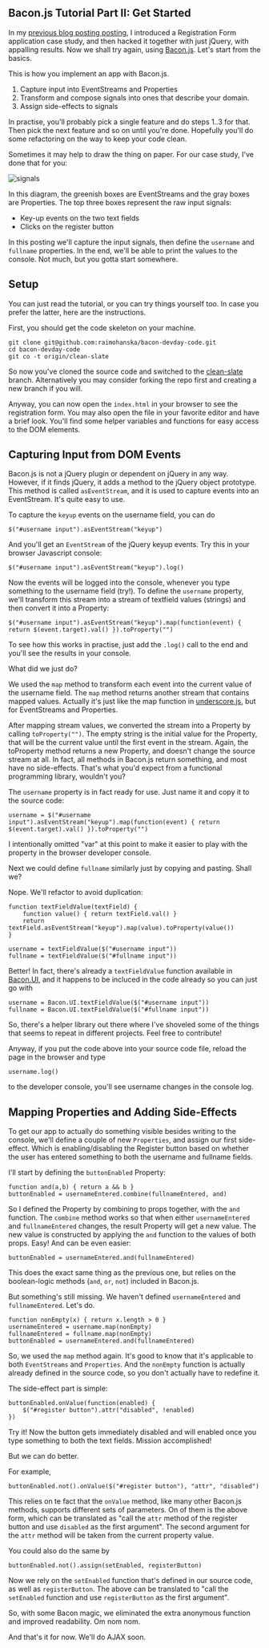 ## Bacon.js Tutorial Part II: Get Started

In my [previous blog posting posting](http://nullzzz.blogspot.fi/2012/11/baconjs-tutorial-part-i-hacking-with.html), I introduced a Registration Form application case study, and then hacked it 
together with just jQuery, with appalling results. Now we shall try again, using [Bacon.js](https://github.com/raimohanska/bacon.js). 
Let's start from the basics.

This is how you implement an app with Bacon.js.

1. Capture input into EventStreams and Properties
2. Transform and compose signals into ones that describe your domain.
3. Assign side-effects to signals

In practise, you'll probably pick a single feature and do steps 1..3 for
that. Then pick the next feature and so on until you're done. Hopefully
you'll do some refactoring on the way to keep your code clean.

Sometimes it may help to draw the thing on paper. For our case study,
I've done that for you:

![signals](https://raw.github.com/raimohanska/bacon-devday-slides/master/images/registration-form-bacon.png)

In this diagram, the greenish boxes are EventStreams and the gray boxes
are Properties. The top three boxes represent the raw input signals:

* Key-up events on the two text fields
* Clicks on the register button

In this posting we'll capture the input signals, then define the `username` 
and `fullname` properties. In the end, we'll be able to print the values to the 
console. Not much, but you gotta start somewhere.

## Setup

You can just read the tutorial, or you can try things yourself too. In case you prefer the latter, 
here are the instructions.

First, you should get the code skeleton on your machine.

    git clone git@github.com:raimohanska/bacon-devday-code.git
    cd bacon-devday-code
    git co -t origin/clean-slate

So now you've cloned the source code and switched to the [clean-slate](https://github.com/raimohanska/bacon-devday-code/tree/clean-slate) branch. 
Alternatively you may consider forking the repo first and creating a new branch
if you will.

Anyway, you can now open the `index.html` in your browser to see the registration form.
You may also open the file in your favorite editor and have a brief look. You'll find some 
helper variables and functions for easy access to the DOM elements.

## Capturing Input from DOM Events

Bacon.js is not a jQuery plugin or dependent on jQuery in any way. However, if it finds
jQuery, it adds a method to the jQuery object prototype. This method is called `asEventStream`,
and it is used to capture events into an EventStream. It's quite easy to use.

To capture the `keyup` events on the username field, you can do

    $("#username input").asEventStream("keyup")

And you'll get an `EventStream` of the jQuery keyup events. Try this in your browser Javascript console:

    $("#username input").asEventStream("keyup").log()

Now the events will be logged into the console, whenever you type something to the username field (try!).
To define the `username` property, we'll transform this stream into a stream of textfield values (strings)
and then convert it into a Property:

    $("#username input").asEventStream("keyup").map(function(event) { return $(event.target).val() }).toProperty("")

To see how this works in practise, just add the `.log()` call to the end and you'll see the results in your console.

What did we just do?

We used the `map` method to transform each event into the current value of the username field. The `map` method
returns another stream that contains mapped values. Actually it's just like the map function 
in [underscore.js](http://underscorejs.org/), but for EventStreams and Properties.

After mapping stream values, we converted the stream into a Property by calling `toProperty("")`. The empty string is the initial value
for the Property, that will be the current value until the first event in the stream. Again, the toProperty method returns a
new Property, and doesn't change the source stream at all. In fact, all methods in Bacon.js
return something, and most have no side-effects. That's what you'd expect from a functional programming library, wouldn't you?

The `username` property is in fact ready for use. Just name it and copy it to the source code:

    username = $("#username input").asEventStream("keyup").map(function(event) { return $(event.target).val() }).toProperty("")

I intentionally omitted "var" at this point to make it easier to play with the property in the browser developer console.

Next we could define `fullname` similarly just by copying and pasting. Shall we?

Nope. We'll refactor to avoid duplication:

    function textFieldValue(textField) {
        function value() { return textField.val() }
        return textField.asEventStream("keyup").map(value).toProperty(value())
    }

    username = textFieldValue($("#username input"))
    fullname = textFieldValue($("#fullname input"))

Better! In fact, there's already a `textFieldValue` function available in [Bacon.UI](https://github.com/raimohanska/Bacon.UI.js/blob/master/Bacon.UI.js),
and it happens to be incluced in the code already so you can just go with

    username = Bacon.UI.textFieldValue($("#username input"))
    fullname = Bacon.UI.textFieldValue($("#fullname input"))

So, there's a helper library out there where I've shoveled some of the things that seems to repeat in different projects.
Feel free to contribute!

Anyway, if you put the code above into your source code file, reload the page in the browser and type

    username.log()

to the developer console, you'll see username changes in the console log.

## Mapping Properties and Adding Side-Effects

To get our app to actually do something visible besides writing to the console, we'll define a couple of new
`Properties`, and assign our first side-effect. Which is enabling/disabling the Register button based on whether
the user has entered something to both the username and fullname fields.

I'll start by defining the `buttonEnabled` Property:

    function and(a,b) { return a && b }
    buttonEnabled = usernameEntered.combine(fullnameEntered, and)

So I defined the Property by combining to props together, with the `and` function.
The `combine` method works so that when either `usernameEntered` and `fullnameEntered`
changes, the result Property will get a new value. The new value is constructed by applying
the `and` function to the values of both props. Easy! And can be even easier:

    buttonEnabled = usernameEntered.and(fullnameEntered)

This does the exact same thing as the previous one, but relies on the boolean-logic methods
(`and`, `or`, `not`) included in Bacon.js.

But something's still missing. We haven't defined `usernameEntered` and `fullnameEntered`. Let's do.

    function nonEmpty(x) { return x.length > 0 }
    usernameEntered = username.map(nonEmpty)
    fullnameEntered = fullname.map(nonEmpty)
    buttonEnabled = usernameEntered.and(fullnameEntered)

So, we used the `map` method again. It's good to know that it's applicable to both `EventStreams` and `Properties`.
And the `nonEmpty` function is actually already defined in the source code, so you don't actually have to redefine it.

The side-effect part is simple:

    buttonEnabled.onValue(function(enabled) {
        $("#register button").attr("disabled", !enabled)
    })

Try it! Now the button gets immediately disabled and will enabled once you type something to both the text fields. 
Mission accomplished!

But we can do better.

For example,

    buttonEnabled.not().onValue($("#register button"), "attr", "disabled")

This relies on te fact that the `onValue` method, like many other Bacon.js methods, supports different sets of
parameters. On of them is the above form, which can be translated as "call the `attr` method of the register 
button and use `disabled` as the first argument". The second argument for the `attr` method will be taken from the
current property value.

You could also do the same by

    buttonEnabled.not().assign(setEnabled, registerButton)

Now we rely on the `setEnabled` function that's defined in our source code, as well as `registerButton`. The above
can be translated to "call the `setEnabled` function and use `registerButton` as the first argument".

So, with some Bacon magic, we eliminated the extra anonymous function and improved readability. Om nom nom.

And that's it for now. We'll do AJAX soon.